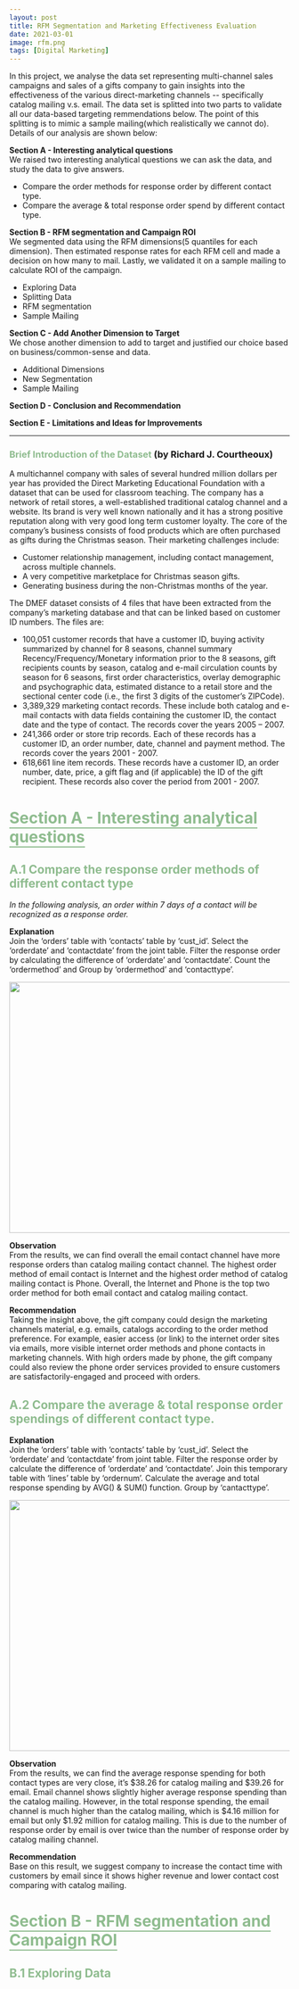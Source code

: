 ```yaml
---
layout: post
title: RFM Segmentation and Marketing Effectiveness Evaluation
date: 2021-03-01
image: rfm.png
tags: [Digital Marketing]
---
```


In this project, we analyse the data set representing multi-channel sales campaigns and sales of a gifts company to gain insights into the effectiveness of the various direct-marketing channels -- specifically catalog mailing v.s. email. The data set is splitted into two parts to validate all our data-based targeting remmendations below. The point of this splitting is to mimic a sample mailing(which realistically we cannot do). Details of our analysis are shown below:  

**Section A - Interesting analytical questions**  
We raised two interesting analytical questions we can ask the data, and study the data to give answers.  
- Compare the order methods for response order by different contact type.  
- Compare the average & total response order spend by different contact type.  

**Section B - RFM segmentation and Campaign ROI**  
We segmented data using the RFM dimensions(5 quantiles for each dimension). Then estimated response rates for each RFM cell and made a decision on how many to mail. Lastly, we validated it on a sample mailing to calculate ROI of the campaign.  
- Exploring Data  
- Splitting Data  
- RFM segmentation  
- Sample Mailing  

**Section C - Add Another Dimension to Target**  
We chose another dimension to add to target and justified our choice based on business/common-sense and data.  
- Additional Dimensions  
- New Segmentation  
- Sample Mailing   

**Section D - Conclusion and Recommendation**  

**Section E - Limitations and Ideas for Improvements**  

***  

### <span style="color:DarkSeaGreen"> Brief Introduction of the Dataset </span> **(by Richard J. Courtheoux)** 
A multichannel company with sales of several hundred million dollars per year has provided the Direct Marketing Educational Foundation with a dataset that can be used for classroom teaching. The company has a network of retail stores, a well-established traditional catalog channel and a website. Its brand is very well known nationally and it has a strong positive reputation along with very good long term customer loyalty. The core of the company’s business consists of food products which are often purchased as gifts during the Christmas season. Their marketing challenges include:  
- Customer relationship management, including contact management, across multiple channels.  
- A very competitive marketplace for Christmas season gifts.  
- Generating business during the non-Christmas months of the year.  

The DMEF dataset consists of 4 files that have been extracted from the company’s marketing database and that can be linked based on customer ID numbers. The files are:
- 100,051 customer records that have a customer ID, buying activity summarized by channel for 8 seasons, channel summary Recency/Frequency/Monetary information prior to the 8 seasons, gift recipients counts by season, catalog and e-mail circulation counts by season for 6 seasons, first order characteristics, overlay demographic and psychographic data, estimated distance to a retail store and the sectional center code (i.e., the first 3 digits of the customer’s ZIPCode).  
- 3,389,329 marketing contact records. These include both catalog and e-mail contacts with data fields containing the customer ID, the contact date and the type of contact. The records cover the years 2005 – 2007.  
- 241,366 order or store trip records. Each of these records has a customer ID, an order number, date, channel and payment method. The records cover the years 2001 - 2007.  
- 618,661 line item records. These records have a customer ID, an order number, date, price, a gift flag and (if applicable) the ID of the gift recipient. These records also cover the period from 2001 - 2007.

# <span style="border-bottom:2px solid DarkSeaGreen;color:DarkSeaGreen">Section A - Interesting analytical questions</span>  

## <span style="color:DarkSeaGreen"> A.1 Compare the response order methods of different contact type </span> 

*In the following analysis, an order within 7 days of a contact will be recognized as a response order.*  

**Explanation**  
Join the ‘orders’ table with ‘contacts’ table by ‘cust_id’. Select the ‘orderdate’ and ‘contactdate’ from the joint table. Filter the response order by calculating the difference of ‘orderdate’ and ‘contactdate’. Count the ‘ordermethod’ and Group by ‘ordermethod’ and ‘contacttype’.

<p align="center">
<img src="{{site.baseurl}}/assets/img/RFM/1.jpg" height="450" width="600" />  
</p>

**Observation**  
From the results, we can find overall the email contact channel have more response orders than catalog mailing contact channel. The highest order method of email contact is Internet and the highest order method of catalog mailing contact is Phone. Overall, the Internet and Phone is the top two order method for both email contact and catalog mailing contact.  

**Recommendation**  
Taking the insight above, the gift company could design the marketing channels material, e.g. emails, catalogs according to the order method preference. For example, easier access (or link) to the internet order sites via emails, more visible internet order methods and phone contacts in marketing channels. With high orders made by phone, the gift company could also review the phone order services provided to ensure customers are satisfactorily-engaged and proceed with orders.  

## <span style="color:DarkSeaGreen"> A.2 Compare the average & total response order spendings of different contact type.</span> 

**Explanation**  
Join the ‘orders’ table with ‘contacts’ table by ‘cust_id’. Select the ‘orderdate’ and ‘contactdate’ from joint table. Filter the response order by calculate the difference of ‘orderdate’ and ‘contactdate’. Join this temporary table with ‘lines’ table by ‘ordernum’. Calculate the average and total response spending by AVG() & SUM() function. Group by ‘cantacttype’.

<p align="center">
<img src="{{site.baseurl}}/assets/img/RFM/2.jpg" height="450" width="600" />  
</p>

**Observation**  
From the results, we can find the average response spending for both contact types are very close, it’s $38.26 for catalog mailing and $39.26 for email. Email channel shows slightly higher average response spending than the catalog mailing.
However, in the total response spending, the email channel is much higher than the catalog mailing, which is $4.16 million for email but only $1.92 million for catalog mailing. This is due to the number of response order by email is over twice than the number of response order by catalog mailing channel.  

**Recommendation**  
Base on this result, we suggest company to increase the contact time with customers by email since it shows higher revenue and lower contact cost comparing with catalog mailing.  

# <span style="border-bottom:2px solid DarkSeaGreen;color:DarkSeaGreen">Section B - RFM segmentation and Campaign ROI</span>  

## <span style="color:DarkSeaGreen"> B.1 Exploring Data </span>  











